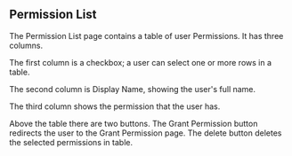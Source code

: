 ## Permission List


The Permission List page contains a table of user Permissions.
It has three columns.

The first column is a checkbox; a user can select one or more rows in a table.

The second column is Display Name, showing the user's full name.

The third column shows the permission that the user has.

Above the table there are two buttons.
The Grant Permission button redirects the user to the Grant Permission page.
The delete button deletes the selected permissions in table.